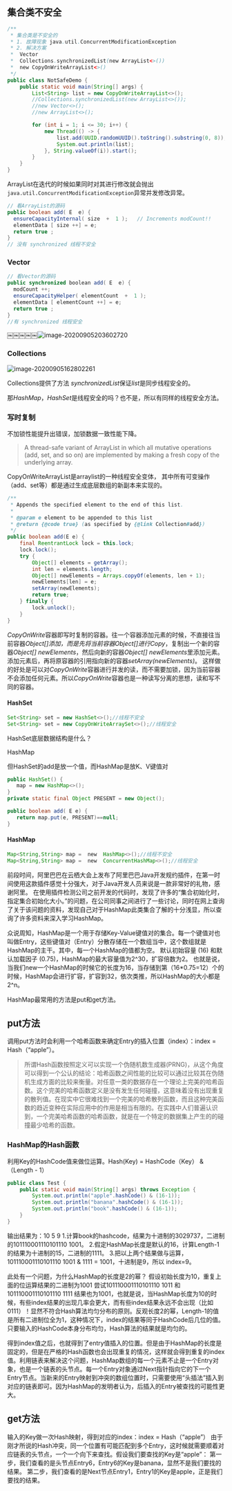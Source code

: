 ## 集合类不安全

```java
/**
 * 集合类是不安全的
 * 1. 故障现象 java.util.ConcurrentModificationException
 * 2. 解决方案
 *  Vector
 *  Collections.synchronizedList(new ArrayList<>())
 *  new CopyOnWriteArrayList<>()
 */
public class NotSafeDemo {
    public static void main(String[] args) {
        List<String> list = new CopyOnWriteArrayList<>();
        //Collections.synchronizedList(new ArrayList<>());
        //new Vector<>(); 
        //new ArrayList<>();

        for (int i = 1; i <= 30; i++) {
            new Thread(() -> {
                list.add(UUID.randomUUID().toString().substring(0, 8));
                System.out.println(list);
            }, String.valueOf(i)).start();
        }
    }
}
```

ArrayList在迭代的时候如果同时对其进行修改就会抛出``java.util.ConcurrentModificationException``异常并发修改异常。

```java
// 看ArrayList的源码 
public boolean add( E  e) {
  ensureCapacityInternal( size  +  1 );   // Increments modCount!!
  elementData [ size ++] = e;
  return true ;
} 
// 没有 synchronized 线程不安全 
```

### Vector

```java
// 看Vector的源码 
public synchronized boolean add( E  e) {
  modCount ++;
  ensureCapacityHelper( elementCount  +  1 );
  elementData [ elementCount ++] = e;
  return true ;
} 
//有 synchronized 线程安全 
```

￼￼￼￼￼![image-20200905203602720](Java集合.assets/image-20200905203602720.png)

### Collections

![image-20200905162802261](Java集合.assets/image-20200905162802261.png)

Collections提供了方法 *synchronizedList*保证*list*是同步线程安全的。

那*HashMap*，*HashSet*是线程安全的吗？也不是，所以有同样的线程安全方法。

### 写时复制

不加锁性能提升出错误，加锁数据一致性能下降。

> A thread-safe variant of ArrayList in which all mutative operations (add, set, and so on) are implemented by making a fresh copy of the underlying array. 

CopyOnWriteArrayList是arraylist的一种线程安全变体， 其中所有可变操作（add、set等）都是通过生成底层数组的新副本来实现的。 

```java
/**
 * Appends the specified element to the end of this list.
 *
 * @param e element to be appended to this list
 * @return {@code true} (as specified by {@link Collection#add})
 */
public boolean add(E e) {
    final ReentrantLock lock = this.lock;
    lock.lock();
    try {
        Object[] elements = getArray();
        int len = elements.length;
        Object[] newElements = Arrays.copyOf(elements, len + 1);
        newElements[len] = e;
        setArray(newElements);
        return true;
    } finally {
        lock.unlock();
    }
}
```

*CopyOnWrite*容器即写时复制的容器。往一个容器添加元素的时候，不直接往当前容器*Object[]*添加，而是先将当前容器*Object[]*进行*Copy*，复制出一个新的容器*Object[] newElements*，然后向新的容器*Object[] newElements*里添加元素。添加元素后，再将原容器的引用指向新的容器*setArray(newElements)*。
这样做的好处是可以对*CopyOnWrite*容器进行并发的读，而不需要加锁，因为当前容器不会添加任何元素。所以*CopyOnWrite*容器也是一种读写分离的思想，读和写不同的容器。 

#### HashSet

```java
Set<String> set = new HashSet<>();//线程不安全 
Set<String> set = new CopyOnWriteArraySet<>();//线程安全
```

 HashSet底层数据结构是什么？ 

HashMap

 但HashSet的add是放一个值，而HashMap是放K、V键值对 

```java
public HashSet() {
   map = new HashMap<>();
} 
private static final Object PRESENT = new Object(); 

public boolean add( E e) {
   return map.put(e, PRESENT)==null;
} 
```

#### HashMap

```java
Map<String,String> map =  new  HashMap<>();//线程不安全 
Map<String,String> map =  new  ConcurrentHashMap<>();//线程安全
```







前段时间，阿里巴巴在云栖大会上发布了阿里巴巴Java开发规约插件，在第一时间使用这款插件感觉十分强大，对于Java开发人员来说是一款非常好的礼物，感谢阿里。  在使用插件检测公司之前开发的代码时，发现了许多的“集合初始化时，指定集合初始化大小。”的问题，在公司同事之间进行了一些讨论，同时在网上查询了关于该问题的资料，发现自己对于HashMap此类集合了解的十分浅显，所以查询了许多资料来深入学习HashMap。


众说周知，HashMap是一个用于存储Key-Value键值对的集合。每一个键值对也叫做Entry，这些键值对（Entry）分散存储在一个数组当中，这个数组就是HashMap的主干。其中，每一个HashMap的值都为空。 默认初始容量 (16) 和默认加载因子 (0.75)，HashMap的最大容量值为2^30，扩容倍数为2。  也就是说，当我们new一个HashMap的时候它的长度为16，当存储到第（16*0.75=12）个的时候，HashMap会进行扩容，扩容到32，依次类推，所以HashMap的大小都是2^n。


HashMap最常用的方法是put和get方法。

## put方法

调用put方法时会利用一个哈希函数来确定Entry的插入位置（index）：index = Hash（“apple”）。

>所谓Hash函数按照定义可以实现一个伪随机数生成器(PRNG)，从这个角度可以得到一个公认的结论：哈希函数之间性能的比较可以通过比较其在伪随机生成方面的比较来衡量。对任意一类的数据存在一个理论上完美的哈希函数。这个完美的哈希函数定义是没有发生任何碰撞，这意味着没有出现重复的散列值。在现实中它很难找到一个完美的哈希散列函数，而且这种完美函数的趋近变种在实际应用中的作用是相当有限的。在实践中人们普遍认识到，一个完美哈希函数的哈希函数，就是在一个特定的数据集上产生的的碰撞最少哈希的函数。

### HashMap的Hash函数

利用Key的HashCode值来做位运算。Hash(Key) = HashCode（Key） &amp; （Length - 1）

```java
public class Test {
    public static void main(String[] args) throws Exception {
        System.out.println("apple".hashCode() & (16-1));
        System.out.println("banana".hashCode() & (16-1));
        System.out.println("book".hashCode() & (16-1));
    }
}
```

输出结果为：10 5 9  1.计算book的hashcode，结果为十进制的3029737，二进制的101110001110101110 1001。  2.假定HashMap长度是默认的16，计算Length-1的结果为十进制的15，二进制的1111。  3.把以上两个结果做与运算，101110001110101110 1001 &amp; 1111 = 1001，十进制是9，所以 index=9。

此处有一个问题，为什么HashMap的长度是2的幂？  假设初始长度为10，重复上面的位运算结果的二进制为1001  尝试101110001110101110 1011 和 101110001110101110 1111 结果也为1001，也就是说，当HashMap长度为10的时候，有些index结果的出现几率会更大，而有些index结果永远不会出现（比如0111）！显然不符合Hash算法均匀分布的原则。反观长度2的幂，Length-1的值是所有二进制位全为1，这种情况下，index的结果等同于HashCode后几位的值。只要输入的HashCode本身分布均匀，Hash算法的结果就是均匀的。

得到index值之后，也就得到了entry值插入的位置。但是由于HashMap的长度是固定的，但是在严格的Hash函数也会出现重复的情况，这样就会得到重复的index值。利用链表来解决这个问题，HashMap数组的每一个元素不止是一个Entry对象，也是一个链表的头节点。每一个Entry对象通过Next指针指向它的下一个Entry节点。当新来的Entry映射到冲突的数组位置时，只需要使用“头插法”插入到对应的链表即可。因为HashMap的发明者认为，后插入的Entry被查找的可能性更大。

## get方法

输入的Key做一次Hash映射，得到对应的index：index = Hash（“apple”）  由于刚才所说的Hash冲突，同一个位置有可能匹配到多个Entry，这时候就需要顺着对应链表的头节点，一个一个向下来查找。假设我们要查找的Key是“apple”：  第一步，我们查看的是头节点Entry6，Entry6的Key是banana，显然不是我们要找的结果。  第二步，我们查看的是Next节点Entry1，Entry1的Key是apple，正是我们要找的结果。

